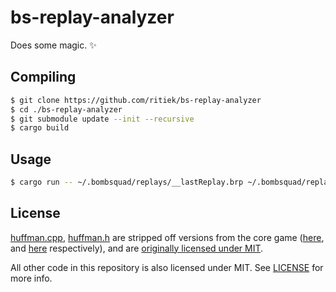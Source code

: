 # bs-replay-analyzer

Does some magic. ✨

## Compiling

```bash
$ git clone https://github.com/ritiek/bs-replay-analyzer
$ cd ./bs-replay-analyzer
$ git submodule update --init --recursive
$ cargo build
```

## Usage

```bash
$ cargo run -- ~/.bombsquad/replays/__lastReplay.brp ~/.bombsquad/replays/test.brp
```

## License

[huffman.cpp](/libdecompress/src/huffman.cpp), [huffman.h](/libdecompress/src/huffman.h) are stripped off versions from the core game ([here](https://github.com/efroemling/ballistica/blob/50f91361f41c69cc4e87eeba32217ff9558ada3e/src/ballistica/base/support/huffman.cc), and [here](https://github.com/efroemling/ballistica/blob/master/src/ballistica/base/support/huffman.h) respectively), and are [originally licensed under MIT](https://github.com/efroemling/ballistica/blob/50f91361f41c69cc4e87eeba32217ff9558ada3e/LICENSE).

All other code in this repository is also licensed under MIT. See [LICENSE](/LICENSE) for more info.
